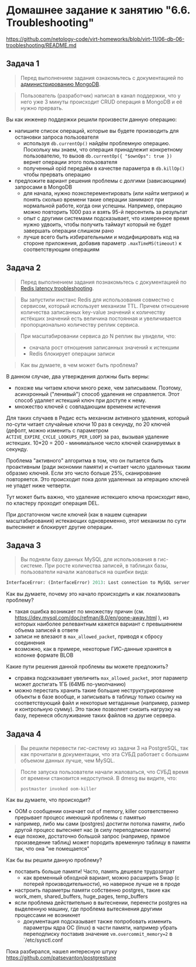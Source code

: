 # Домашнее задание к занятию "6.6. Troubleshooting"

https://github.com/netology-code/virt-homeworks/blob/virt-11/06-db-06-troobleshooting/README.md

## Задача 1

>Перед выполнением задания ознакомьтесь с документацией по [администрированию MongoDB](https://docs.mongodb.com/manual/administration/).

>Пользователь (разработчик) написал в канал поддержки, что у него уже 3 минуты происходит CRUD операция в MongoDB и её 
>нужно прервать. 

Вы как инженер поддержки решили произвести данную операцию:
- напишите список операций, которые вы будете производить для остановки запроса пользователя
  - используя `db.currentOp()` найдём проблемную операцию. Поскольку мы знаем, что операция принадлежит конкретному пользователю, то вызов `db.currentOp({ "$ownOps": true })` вернет операции этого пользователя
  - полученный opid передаём в качестве параметра в `db.killOp()` чтобы прервать операцию
- предложите вариант решения проблемы с долгими (зависающими) запросами в MongoDB
  - для начала, нужно поэксперементировать (или найти метрики) и понять сколько времени такие операции занимают при нормальной работе, когда они успешны. Например, операцию можно повторить 1000 раз и взять 95-й персентиль за результат
  - опыт с другими системами подсказывает, что измеренное время нужно удвоить, чтобы получить таймаут который не будет завершать операции слишком рано
  - лучше всего быть избирательными и модифицировать код на стороне приложения, добавив параметр `.maxTimeMS(timeout)` к соответствующим операциям

## Задача 2

>Перед выполнением задания познакомьтесь с документацией по [Redis latency troobleshooting](https://redis.io/topics/latency).

>Вы запустили инстанс Redis для использования совместно с сервисом, который использует механизм TTL. 
>Причем отношение количества записанных key-value значений к количеству истёкших значений есть величина постоянная и
>увеличивается пропорционально количеству реплик сервиса. 

>При масштабировании сервиса до N реплик вы увидели, что:
>- сначала рост отношения записанных значений к истекшим
>- Redis блокирует операции записи

>Как вы думаете, в чем может быть проблема?

В данном случае, два утверждения должны быть верны:
+ похоже мы читаем ключи много реже, чем записываем. Поэтому, асинхронный ("ленивый") способ удаления не справляется. Этот способ удаляет истекший ключ при доступе к нему.
+ множество ключей с совпадающим временем истечения

Для таких случаев в Редис есть механизм активного удаления, который по-сути читает случайные ключи 10 раз в секунду, по 20 ключей (дефолт, можно изменить с параметром `ACTIVE_EXPIRE_CYCLE_LOOKUPS_PER_LOOP`) за раз, вызывая удаление истекших. 10*20 = 200 - минимальное число ключей сканируемых в секунду.

Проблема "активного" алгоритма в том, что он пытается быть проактивным (ради экономии памяти) и считает число удаленных таким образмо ключей. Если это число больше 25%, сканирование повторяется. Это происходит пока доля удаленных за итерацию ключей не упадет ниже четверти.

Тут может быть важно, что удаление истекшего ключа происходит явно, по кластеру проходит операция DEL.

При достаточном числе ключей (как в нашем сценарии масштабирования) истекающих одновременно, этот механизм по сути вытесяняет и блокирует другие операции.

## Задача 3

>Вы подняли базу данных MySQL для использования в гис-системе. При росте количества записей, в таблицах базы,
пользователи начали жаловаться на ошибки вида:
```python
InterfaceError: (InterfaceError) 2013: Lost connection to MySQL server during query u'SELECT..... '
```

Как вы думаете, почему это начало происходить и как локализовать проблему?
+ такая ошибка возникает по множеству причин (см. https://dev.mysql.com/doc/refman/8.0/en/gone-away.html ), из которых наиболее релевантным кажется вариант с превышением объема записей в ответе
+ записи не влезают в `max_allowed_packet`, приводя к сбросу соединения
+ возможно, как в примере, некоторые ГИС-данные хранятся в колонке формате BLOB

Какие пути решения данной проблемы вы можете предложить?
+ справка подсказывает увеличить `max_allowed_packet`, этот параметр может достигать 1ГБ (64МБ по-умолчанию)
+ можно перестать хранить такие большие неструктурированне объекты в базе вообще, и записывать в таблицу только ссылку на соответствующий файл и некоторые метаданные (например, размер и контрольную сумму). Это также позволяет снизить нагрузку на базу, перенеся обслуживание таких файлов на другие сервера.

## Задача 4

>Вы решили перевести гис-систему из задачи 3 на PostgreSQL, так как прочитали в документации, что эта СУБД работает с 
>большим объемом данных лучше, чем MySQL.

>После запуска пользователи начали жаловаться, что СУБД время от времени становится недоступной. В dmesg вы видите, что:
>
>`postmaster invoked oom-killer`

Как вы думаете, что происходит?
+ OOM о сообщении означает out of memory, killer соответственно прерывает процесс имеющий проблемы с памятью
+ например, либо мы сами (postgres) достигли потолка памяти, либо другой процесс вытесняет нас (в силу переподписки памяти) 
+ еще похоже, достаточно большой запрос (например, прямое произведение таблиц) может породить временную таблицу в памяти так, что она "не помещается"

Как бы вы решили данную проблему?
+ поставить больше памяти! Часто, память дешевле трудозатрат
  + как временный обходной вариант, можно расширить Swap (с потерей производительности), но наверное лучше не в проде
+ настроить параметры памяти собственно postgres, такие как work_mem, shared_buffers, huge_pages, temp_buffers
+ ясли проблема действительно в вытеснении, перенести postgres на выделенную машину, где проблема вытесянения другими процессами не возникнет
  + документация подсказывает также попробовать изменить параметры ядра ОС (linux) в части памяти, например убрать переподписку поставив значение `vm.overcommit_memory=2` в `/etc/sysctl.conf

Пока разбирался, нашел интересную штуку https://github.com/patsevanton/postgrestune
